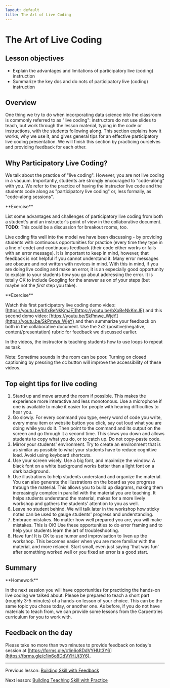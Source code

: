 ```yaml
---
layout: default
title: The Art of Live Coding
---
```


# The Art of Live Coding

## Lesson objectives

+ Explain the advantages and limitations of participatory live (coding) 
instruction
+ Summarize the key dos and do nots of participatory live (coding) instruction

## Overview

One thing we try to do when incorporating data science into the classroom is 
commonly referred to as "live coding": instructors do not use slides to teach, 
but work through the lesson material, typing in the code or instructions, with 
the students following along. This section explains how it works, why we use 
it, and gives general tips for an effective participatory live coding 
presentation. We will finish this section by practicing ourselves and providing 
feedback for each other.

## Why Participatory Live Coding?

We talk about the practice of "live coding". However, you are not live coding 
in a vacuum. Importantly, students are strongly encouraged to "code-along" with 
you. We refer to the practice of having the instructor live code and the 
students code along as "participatory live coding" or, less formally, as 
"code-along sessions".

<div class="exercise" markdown="1">
**Exercise**

List some advantages and challenges of participatory live coding 
from both a student's and an instructor's point of view in the collaborative
document.
**TODO**: This could be a discussion for breakout rooms, too.
</div>

Live coding fits well into the model we have been discussing - by providing 
students with continuous opportunities for practice (every time they type in a 
line of code) and continuous feedback (their code either works or fails with an 
error message). It is important to keep in mind, however, that feedback is not 
helpful if you cannot understand it. Many error messages are obscure and not 
written with novices in mind. With this in mind, if you are doing live coding 
and make an error, it is an especially good opportunity to explain to your 
students _how_ you go about addressing the error. It is totally OK to include 
Googling for the answer as on of your steps (but maybe not the _first_ step you 
take).

<div class="exercise" markdown="1">
**Exercise**

Watch this first participatory live coding demo video: 
[https://youtu.be/bXxBeNkKmJE](https://youtu.be/bXxBeNkKmJE) and this second 
demo video: [https://youtu.be/SkPmwe_WjeY](https://youtu.be/SkPmwe_WjeY) and 
then summarize your feedback on both in the collaborative document. Use the 2x2 
(positive/negative, content/presentation) rubric for feedback we discussed 
earlier.
</div>

In the videos, the instructor is teaching students how to use loops to repeat 
as task.

Note: Sometime sounds in the room can be poor. Turning on closed captioning by 
pressing the cc button will improve the accessibility of these videos.

## Top eight tips for live coding

1. Stand up and move around the room if possible. This makes the experience more 
interactive and less monotonous. Use a microphone if one is available to make 
it easier for people with hearing difficulties to hear you.
2. Go slowly. For every command you type, every word of code you write, every 
menu item or website button you click, say out loud what you are doing while 
you do it. Then point to the command and its output on the screen and go 
through it a second time. This slows you down and allows students to copy what 
you do, or to catch up. Do not copy-paste code.
3. Mirror your students' environment. Try to create an environment that is as 
similar as possible to what your students have to reduce cognitive load. Avoid 
using keyboard shortcuts.
4. Use your screen wisely. Use a big font, and maximize the window. A black font 
on a white background works better than a light font on a dark background. 
5. Use illustrations to help students understand and organize the material. You 
can also generate the illustrations on the board as you progress through the 
material. This allows you to build up diagrams, making them increasingly 
complex in parallel with the material you are teaching. It helps students 
understand the material, makes for a more lively workshop and gathers the 
students' attention to you as well.
6. Leave no student behind. We will talk later in the workshop how sticky notes 
can be used to gauge students' progress and understanding.
7. Embrace mistakes. No matter how well prepared you are, you will make 
mistakes. This is OK! Use these opportunities to do error framing and to help 
your students learn the art of troubleshooting.
8. Have fun! It is OK to use humor and improvisation to liven up the workshop. 
This becomes easier when you are more familiar with the material, and more 
relaxed. Start small, even just saying 'that was fun' after something worked 
well or you fixed an error is a good start.

## Summary

<div class="exercise" markdown="1">
**Homework**

In the next session you will have opportunities for practicing 
the hands-on live coding we talked about. Please be prepared to teach a short 
part (roughly 3-5 minutes) of a hands-on lesson of your choice. This can be the 
same topic you chose today, or another one. As before, if you do not have 
materials to teach from, we can provide some lessons from the Carpentries 
curriculum for you to work with.
</div>

## Feedback on the day

Please take no more than two minutes to provide feedback on today's session at 
[https://forms.gle/c1in6o8DdVYHUt3Y6](https://forms.gle/c1in6o8DdVYHUt3Y6).

***

Previous lesson: [Building Skill with Feedback](3-1-feedback.md)

Next lesson: [Building Teaching Skill with Practice](3-3-practice.md)
